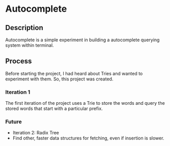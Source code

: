 # Autocomplete
## Description
Autocomplete is a simple experiment in building a autocomplete querying system within terminal.

## Process
Before starting the project, I had heard about Tries and wanted to experiment with them. So, this project was created. 

### Iteration 1
The first iteration of the project uses a Trie to store the words and query the stored words that start with a particular prefix.

### Future
- Iteration 2: Radix Tree
- Find other, faster data structures for fetching, even if insertion is slower.
